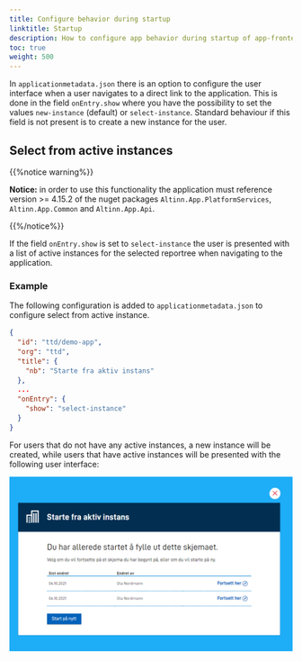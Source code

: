 ```yaml
---
title: Configure behavior during startup
linktitle: Startup
description: How to configure app behavior during startup of app-frontend
toc: true
weight: 500
---
```


In `applicationmetadata.json` there is an option to configure the user interface when a user navigates to a direct link to the application.
This is done in the field `onEntry.show` where you have the possibility to set the values `new-instance` (default) or `select-instance`.
Standard behaviour if this field is not present is to create a new instance for the user.

## Select from active instances

{{%notice warning%}}

**Notice:** in order to use this functionality the application must reference version >= 4.15.2 of the nuget packages `Altinn.App.PlatformServices`, `Altinn.App.Common` and `Altinn.App.Api`.

{{%/notice%}}

If the field `onEntry.show` is set to `select-instance` the user is presented with a list of active instances for the selected reportree when navigating to the application.

### Example
The following configuration is added to `applicationmetadata.json` to configure select from active instance.

```json {hl_lines[8,9,10]}
{
  "id": "ttd/demo-app",
  "org": "ttd",
  "title": {
    "nb": "Starte fra aktiv instans"
  },
  ...
  "onEntry": {
    "show": "select-instance"
  }
}
```

For users that do not have any active instances, a new instance will be created,
while users that have active instances will be presented with the following user interface:

![User interface for selecting active instances](select-active-instance.png "User interface for selecting active instances")
